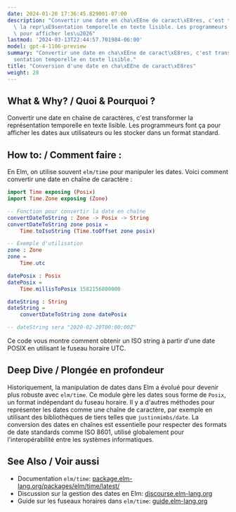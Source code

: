 ```yaml
---
date: 2024-01-20 17:36:45.829001-07:00
description: "Convertir une date en cha\xEEne de caract\xE8res, c'est transformer\
  \ la repr\xE9sentation temporelle en texte lisible. Les programmeurs font \xE7a\
  \ pour afficher les\u2026"
lastmod: '2024-03-13T22:44:57.701984-06:00'
model: gpt-4-1106-preview
summary: "Convertir une date en cha\xEEne de caract\xE8res, c'est transformer la repr\xE9\
  sentation temporelle en texte lisible."
title: "Conversion d'une date en cha\xEEne de caract\xE8res"
weight: 28
---
```


## What & Why? / Quoi & Pourquoi ?
Convertir une date en chaîne de caractères, c'est transformer la représentation temporelle en texte lisible. Les programmeurs font ça pour afficher les dates aux utilisateurs ou les stocker dans un format standard.

## How to: / Comment faire :
En Elm, on utilise souvent `elm/time` pour manipuler les dates. Voici comment convertir une date en chaîne de caractère :

```elm
import Time exposing (Posix)
import Time.Zone exposing (Zone)

-- Fonction pour convertir la date en chaîne
convertDateToString : Zone -> Posix -> String
convertDateToString zone posix =
    Time.toIsoString (Time.toOffset zone posix)

-- Exemple d'utilisation
zone : Zone
zone =
    Time.utc

datePosix : Posix
datePosix =
    Time.millisToPosix 1582156800000

dateString : String
dateString =
    convertDateToString zone datePosix

-- dateString sera "2020-02-20T00:00:00Z"
```
Ce code vous montre comment obtenir un ISO string à partir d'une date POSIX en utilisant le fuseau horaire UTC.

## Deep Dive / Plongée en profondeur
Historiquement, la manipulation de dates dans Elm a évolué pour devenir plus robuste avec `elm/time`. Ce module gère les dates sous forme de `Posix`, un format indépendant du fuseau horaire. Il y a d'autres méthodes pour représenter les dates comme une chaîne de caractère, par exemple en utilisant des bibliothèques de tiers telles que `justinmimbs/date`. La conversion des dates en chaînes est essentielle pour respecter des formats de date standards comme ISO 8601, utilisé globalement pour l'interopérabilité entre les systèmes informatiques.

## See Also / Voir aussi
- Documentation `elm/time`: [package.elm-lang.org/packages/elm/time/latest/](https://package.elm-lang.org/packages/elm/time/latest/)
- Discussion sur la gestion des dates en Elm: [discourse.elm-lang.org](https://discourse.elm-lang.org/)
- Guide sur les fuseaux horaires dans `elm/time`: [guide.elm-lang.org](https://guide.elm-lang.org/effects/time.html)
